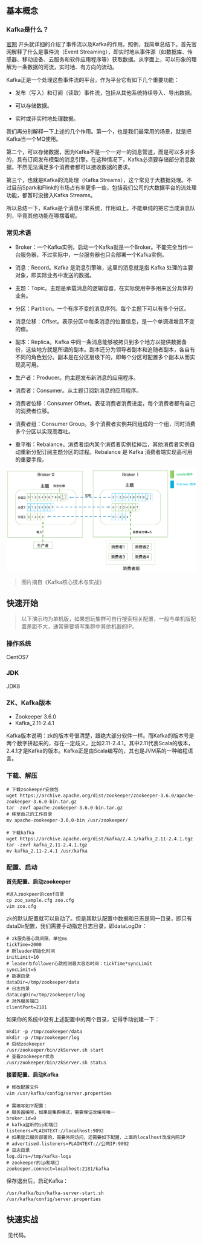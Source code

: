 ## 基本概念

### Kafka是什么？

[官网](https://kafka.apache.org/documentation/) 开头就详细的介绍了事件流以及Kafka的作用。照例，我简单总结下。首先官网解释了什么是事件流（Event Streaming），即实时地从事件源（如数据库、传感器、移动设备、云服务和软件应用程序等）获取数据。从字面上，可以形象的理解为一条数据的河流，实时地、有方向的流动。

Kafka正是一个处理这些事件流的平台，作为平台它有如下几个重要功能：

- 发布（写入）和订阅（读取）事件流，包括从其他系统持续导入、导出数据。
- 可以存储数据。

- 实时或非实时地处理数据。

我们再分别解释一下上述的几个作用。第一个，也是我们最常用的场景，就是把Kafka当一个MQ使用。

第二个，可以存储数据，因为Kafka不是一个一对一的消息管道，而是可以多对多的，具有订阅发布模型的消息引擎。在这种情况下，Kafka必须要存储部分消息数据，不然无法满足多个消费者都可以接收数据的要求。

第三个，也就是Kafka的流处理（Kafka Streams），这个常见于大数据处理。不过目前Spark和Flink的市场占有率更多一些，包括我们公司的大数据平台的流处理功能，都暂时没接入Kafka Streams。

所以总结一下，Kafka是个消息引擎系统，作用如上。不能单纯的把它当成消息队列，毕竟其他功能在哪摆着呢。

### 常见术语

- Broker：一个Kafka实例，启动一个Kafka就是一个Broker。不能完全当作一台服务器，不过实际中，一台服务器也只会部署一个Kafka实例。
- 消息：Record。Kafka 是消息引擎嘛，这里的消息就是指 Kafka 处理的主要对象，即实际业务中发送的数据。

- 主题：Topic。主题是承载消息的逻辑容器，在实际使用中多用来区分具体的业务。
- 分区：Partition。一个有序不变的消息序列。每个主题下可以有多个分区。

- 消息位移：Offset。表示分区中每条消息的位置信息，是一个单调递增且不变的值。
- 副本：Replica。Kafka 中同一条消息能够被拷贝到多个地方以提供数据备份，这些地方就是所谓的副本。副本还分为领导者副本和追随者副本，各自有不同的角色划分。副本是在分区层级下的，即每个分区可配置多个副本从而实现高可用。

- 生产者：Producer。向主题发布新消息的应用程序。
- 消费者：Consumer。从主题订阅新消息的应用程序。

- 消费者位移：Consumer Offset。表征消费者消费进度，每个消费者都有自己的消费者位移。
- 消费者组：Consumer Group。多个消费者实例共同组成的一个组，同时消费多个分区以实现高吞吐。

- 重平衡：Rebalance。消费者组内某个消费者实例挂掉后，其他消费者实例自动重新分配订阅主题分区的过程。Rebalance 是 Kafka 消费者端实现高可用的重要手段。

![img](./image/term.png)

> 图片摘自《Kafka核心技术与实战》



## 快速开始

> 以下演示均为单机版，如果想玩集群可自行搜索相关配置，一般与单机版配置差距不大，通常需要填写集群中其他机器的IP。

### 操作系统

CentOS7

### JDK

JDK8

### ZK、Kafka版本

- Zookeeper 3.6.0
- Kafka_2.11-2.4.1

Kafka版本说明：zk的版本号很清楚，跟绝大部分软件一样。而Kafka的版本号是两个数字拼起来的，存在一定歧义，比如2.11-2.4.1。其中2.11代表Scala的版本，2.4.1才是Kafka的版本。Kafka正是由Scala编写的，其也是JVM系的一种编程语言。

### 下载、解压

```shell
# 下载zookeeper安装包
wget https://archive.apache.org/dist/zookeeper/zookeeper-3.6.0/apache-zookeeper-3.6.0-bin.tar.gz
tar -zxvf apache-zookeeper-3.6.0-bin.tar.gz
# 移至自己的工作目录
mv apache-zookeeper-3.6.0-bin /usr/zookeeper/

# 下载kafka
wget https://archive.apache.org/dist/kafka/2.4.1/kafka_2.11-2.4.1.tgz
tar -zxvf kafka_2.11-2.4.1.tgz
mv kafka_2.11-2.4.1 /usr/kafka
```

### 配置、启动

**首先配置、启动zookeeper**

```shell
#进入zookpeer的conf目录
cp zoo_sample.cfg zoo.cfg
vim zoo.cfg
```

zk的默认配置就可以启动了。但是其默认配置中数据和日志是同一目录，即只有dataDir配置，我们需要手动指定日志目录，即dataLogDir：

```shell
# zk服务器心跳间隔，单位ms
tickTime=2000
# 新leader初始化时间
initLimit=10
# leader与follower心跳检测最大容忍时间：tickTime*syncLimit
syncLimit=5
# 数据目录
dataDir=/tmp/zookeeper/data
# 日志目录
dataLogDir=/tmp/zookeeper/log
# 对外服务端口
clientPort=2181
```

如果你的系统中没有上述配置中的两个目录，记得手动创建一下：

```shell
mkdir -p /tmp/zookeeper/data
mkdir -p /tmp/zookeeper/log
# 启动zookeeper
/usr/zookeeper/bin/zkServer.sh start
# 查看zookeeper状态
/usr/zookeeper/bin/zkServer.sh status
```

**接着配置、启动Kafka**

```shell
# 修改配置文件
vim /usr/kafka/config/server.properties

# 需填写如下配置：
# 服务器编号，如果是集群模式，需要保证改编号唯一
broker.id=0
# kafka监听的ip和端口
listeners=PLAINTEXT://localhost:9092
# 如果是云服务部署的，需要外网访问，还需要如下配置，上面的localhost改成内网IP
# advertised.listeners=PLAINTEXT://公网IP:9092
# 日志目录
log.dirs=/tmp/kafka-logs
# zookeeper的ip和端口
zookeeper.connect=localhost:2181/kafka
```

保存退出后，启动Kafka：

```shell
/usr/kafka/bin/kafka-server-start.sh /usr/kafka/config/server.properties
```

## 快速实战

​	见代码。
